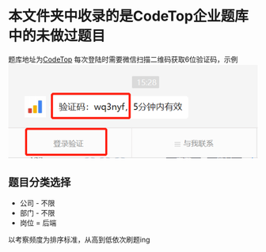 # 本文件夹中收录的是CodeTop企业题库中的未做过题目
题库地址为[CodeTop](https://codetop.cc/home)
每次登陆时需要微信扫描二维码获取6位验证码，示例
![CodeTop验证码](登录验证.png)
## 题目分类选择
* 公司 - 不限
* 部门 - 不限
* 岗位 = 后端

以考察频度为排序标准，从高到低依次刷题ing